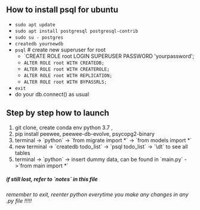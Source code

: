 ## How to install psql for ubuntu

- `sudo apt update`
- `sudo apt install postgresql postgresql-contrib`
- `sudo su - postgres`
- `createdb yournewdb`
- `psql` # create new superuser for root
  - `CREATE ROLE root LOGIN SUPERUSER PASSWORD 'yourpassword';
  - `ALTER ROLE root WITH CREATEDB;`
  - `ALTER ROLE root WITH CREATEROLE;`
  - `ALTER ROLE root WITH REPLICATION;`
  - `ALTER ROLE root WITH BYPASSRLS;`
- `exit`
- do your db.connect() as usual


<h2>Step by step how to launch</h2>
<ol>
<li>git clone, create conda env python 3.7 , </l1>
<li>pip install peewee, peewee-db-evolve, psycopg2-binary</li>
<li> terminal -> `python` -> `from migrate import *` -> `from models import *` </l1>
<li> new terminal -> `createdb todo_list` -> `psql todo_list` -> `\dt` to see all tables</li>
<li> terminal -> `python` -> insert dummy data, can be found  in `main.py`  ->`from main import *`</li>
</ol>

<h5>if still lost, refer to `notes` in this file </h5>

<h6>remember to exit, reenter python everytime you make any changes in any .py file !!!!!</h6>
